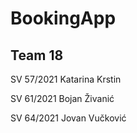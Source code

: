 # BookingApp

## Team 18

SV 57/2021 Katarina Krstin

SV 61/2021 Bojan Živanić

SV 64/2021 Jovan Vučković
